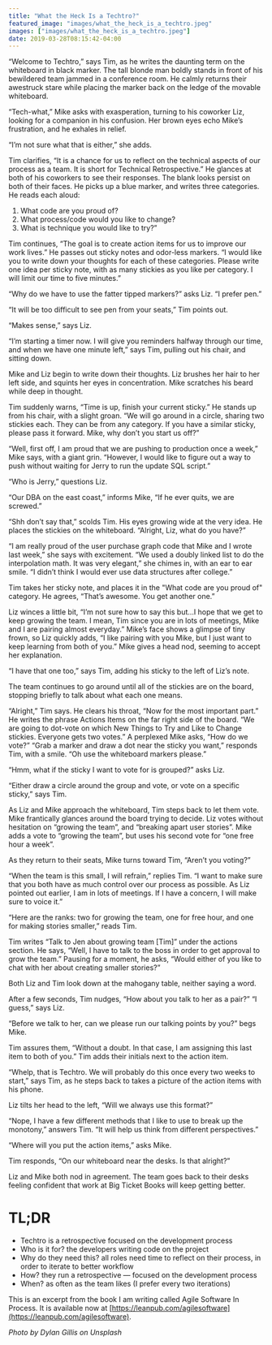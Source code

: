 ```yaml
---
title: "What the Heck Is a Techtro?"
featured_image: "images/what_the_heck_is_a_techtro.jpeg"
images: ["images/what_the_heck_is_a_techtro.jpeg"]
date: 2019-03-28T08:15:42-04:00
---
```


“Welcome to Techtro,” says Tim, as he writes the daunting term on the whiteboard in black marker. The tall blonde man boldly stands in front of his bewildered team jammed in a conference room. He calmly returns their awestruck stare while placing the marker back on the ledge of the movable whiteboard.

“Tech-what,” Mike asks with exasperation, turning to his coworker Liz, looking for a companion in his confusion. Her brown eyes echo Mike’s frustration, and he exhales in relief.

“I’m not sure what that is either,” she adds.

Tim clarifies, “It is a chance for us to reflect on the technical aspects of our process as a team. It is short for Technical Retrospective.” He glances at both of his coworkers to see their responses. The blank looks persist on both of their faces. He picks up a blue marker, and writes three categories. He reads each aloud:

1. What code are you proud of?
2. What process/code would you like to change?
3. What is technique you would like to try?”

Tim continues, “The goal is to create action items for us to improve our work lives.” He passes out sticky notes and odor-less markers. “I would like you to write down your thoughts for each of these categories. Please write one idea per sticky note, with as many stickies as you like per category. I will limit our time to five minutes.”

“Why do we have to use the fatter tipped markers?” asks Liz. “I prefer pen.”

“It will be too difficult to see pen from your seats,” Tim points out.

“Makes sense,” says Liz.

“I’m starting a timer now. I will give you reminders halfway through our time, and when we have one minute left,” says Tim, pulling out his chair, and sitting down.

Mike and Liz begin to write down their thoughts. Liz brushes her hair to her left side, and squints her eyes in concentration. Mike scratches his beard while deep in thought.

Tim suddenly warns, “Time is up, finish your current sticky.” He stands up from his chair, with a slight groan. “We will go around in a circle, sharing two stickies each. They can be from any category. If you have a similar sticky, please pass it forward. Mike, why don’t you start us off?”

“Well, first off, I am proud that we are pushing to production once a week,” Mike says, with a giant grin. “However, I would like to figure out a way to push without waiting for Jerry to run the update SQL script.”

“Who is Jerry,” questions Liz.

“Our DBA on the east coast,” informs Mike, “If he ever quits, we are screwed.”

“Shh don’t say that,” scolds Tim. His eyes growing wide at the very idea. He places the stickies on the whiteboard. “Alright, Liz, what do you have?”

“I am really proud of the user purchase graph code that Mike and I wrote last week,” she says with excitement. “We used a doubly linked list to do the interpolation math. It was very elegant,” she chimes in, with an ear to ear smile. “I didn’t think I would ever use data structures after college.”

Tim takes her sticky note, and places it in the "What code are you proud of" category. He agrees, “That’s awesome. You get another one.”

Liz winces a little bit, “I’m not sure how to say this but…I hope that we get to keep growing the team. I mean, Tim since you are in lots of meetings, Mike and I are pairing almost everyday.” Mike’s face shows a glimpse of tiny frown, so Liz quickly adds, “I like pairing with you Mike, but I just want to keep learning from both of you.” Mike gives a head nod, seeming to accept her explanation.

“I have that one too,” says Tim, adding his sticky to the left of Liz’s note.

The team continues to go around until all of the stickies are on the board, stopping briefly to talk about what each one means.

“Alright,” Tim says. He clears his throat, “Now for the most important part.” He writes the phrase Actions Items on the far right side of the board. “We are going to dot-vote on which New Things to Try and Like to Change stickies. Everyone gets two votes.” A perplexed Mike asks, “How do we vote?”
“Grab a marker and draw a dot near the sticky you want,” responds Tim, with a smile. “Oh use the whiteboard markers please.”

“Hmm, what if the sticky I want to vote for is grouped?” asks Liz.

“Either draw a circle around the group and vote, or vote on a specific sticky,” says Tim.

As Liz and Mike approach the whiteboard, Tim steps back to let them vote. Mike frantically glances around the board trying to decide. Liz votes without hesitation on “growing the team”, and “breaking apart user stories”. Mike adds a vote to “growing the team”, but uses his second vote for “one free hour a week”.

As they return to their seats, Mike turns toward Tim, “Aren’t you voting?”

“When the team is this small, I will refrain,” replies Tim. “I want to make sure that you both have as much control over our process as possible. As Liz pointed out earlier, I am in lots of meetings. If I have a concern, I will make sure to voice it.”

“Here are the ranks: two for growing the team, one for free hour, and one for making stories smaller,” reads Tim.

Tim writes “Talk to Jen about growing team [Tim]” under the actions section. He says, “Well, I have to talk to the boss in order to get approval to grow the team.” Pausing for a moment, he asks, “Would either of you like to chat with her about creating smaller stories?”

Both Liz and Tim look down at the mahogany table, neither saying a word.

After a few seconds, Tim nudges, “How about you talk to her as a pair?”
“I guess,” says Liz.

“Before we talk to her, can we please run our talking points by you?” begs Mike.

Tim assures them, “Without a doubt. In that case, I am assigning this last item to both of you.” Tim adds their initials next to the action item.

“Whelp, that is Techtro. We will probably do this once every two weeks to start,” says Tim, as he steps back to takes a picture of the action items with his phone.

Liz tilts her head to the left, “Will we always use this format?”

“Nope, I have a few different methods that I like to use to break up the monotony,” answers Tim. “It will help us think from different perspectives.”

“Where will you put the action items,” asks Mike.

Tim responds, “On our whiteboard near the desks. Is that alright?”

Liz and Mike both nod in agreement. The team goes back to their desks feeling confident that work at Big Ticket Books will keep getting better.

# TL;DR
- Techtro is a retrospective focused on the development process
- Who is it for? the developers writing code on the project
- Why do they need this? all roles need time to reflect on their process, in order to iterate to better workflow
- How? they run a retrospective — focused on the development process
- When? as often as the team likes (I prefer every two iterations)

This is an excerpt from the book I am writing called Agile Software In Process. It is available now at [https://leanpub.com/agilesoftware](https://leanpub.com/agilesoftware).

*Photo by Dylan Gillis on Unsplash*